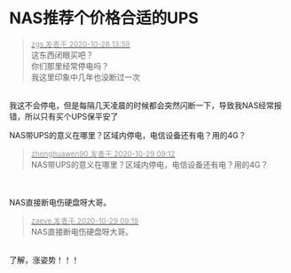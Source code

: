 # NAS推荐个价格合适的UPS


<div class="quote"><blockquote><font size="2"><a href="https://www.hostloc.com/forum.php?mod=redirect&amp;goto=findpost&amp;pid=9363827&amp;ptid=759370" target="_blank"><font color="#999999">zgs 发表于 2020-10-28 13:59</font></a></font><br />
这东西闭眼买吧？<br />
你们那里经常停电吗？<br />
我这里印象中几年也没断过一次</blockquote></div><br />
我这不会停电，但是每隔几天凌晨的时候都会突然闪断一下，导致我NAS经常报错，所以只有买个UPS保平安了

NAS带UPS的意义在哪里？区域内停电，电信设备还有电？用的4G？

<div class="quote"><blockquote><font size="2"><a href="https://www.hostloc.com/forum.php?mod=redirect&amp;goto=findpost&amp;pid=9367550&amp;ptid=759370" target="_blank"><font color="#999999">zhenghuawen90 发表于 2020-10-29 09:12</font></a></font><br />
NAS带UPS的意义在哪里？区域内停电，电信设备还有电？用的4G？</blockquote></div><br />
<br />
NAS直接断电伤硬盘呀大哥。<img id="aimg_STU0c" onclick="zoom(this, this.src, 0, 0, 0)" class="zoom" src="https://cdn.jsdelivr.net/gh/hishis/forum-master/public/images/patch.gif" onmouseover="img_onmouseoverfunc(this)" onload="thumbImg(this)" border="0" alt="" />

<div class="quote"><blockquote><font size="2"><a href="https://www.hostloc.com/forum.php?mod=redirect&amp;goto=findpost&amp;pid=9367594&amp;ptid=759370" target="_blank"><font color="#999999">zaeve 发表于 2020-10-29 09:19</font></a></font><br />
NAS直接断电伤硬盘呀大哥。</blockquote></div><br />
了解，涨姿势！！！
